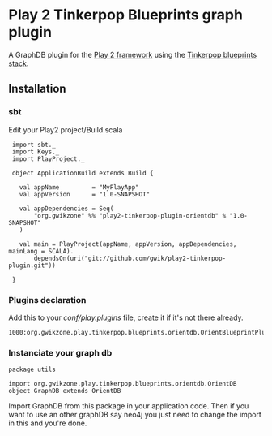 # Play 2 Tinkerpop Blueprints graph plugin

A GraphDB plugin for the [Play 2 framework](http://playframework.org/) using the
[Tinkerpop blueprints stack](https://github.com/tinkerpop/blueprints/wiki/).

## Installation

### sbt

Edit your Play2 project/Build.scala

     import sbt._
     import Keys._
     import PlayProject._

     object ApplicationBuild extends Build {

       val appName         = "MyPlayApp"
       val appVersion      = "1.0-SNAPSHOT"

       val appDependencies = Seq(
           "org.gwikzone" %% "play2-tinkerpop-plugin-orientdb" % "1.0-SNAPSHOT"
       )

       val main = PlayProject(appName, appVersion, appDependencies, mainLang = SCALA).
           dependsOn(uri("git://github.com/gwik/play2-tinkerpop-plugin.git"))

     }


### Plugins declaration

Add this to your _conf/play.plugins_ file, create it if it's not there already.

    1000:org.gwikzone.play.tinkerpop.blueprints.orientdb.OrientBlueprintPlugin

### Instanciate your graph db

    package utils

    import org.gwikzone.play.tinkerpop.blueprints.orientdb.OrientDB
    object GraphDB extends OrientDB

Import GraphDB from this package in your application code. Then if you want to
use an other graphDB say neo4j you just need to change the import in this
and you're done.
